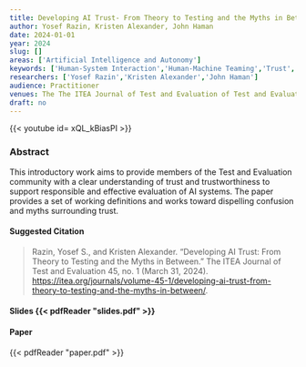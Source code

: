 ```yaml
---
title: Developing AI Trust- From Theory to Testing and the Myths in Between
author: Yosef Razin, Kristen Alexander, John Haman
date: 2024-01-01
year: 2024
slug: []
areas: ['Artificial Intelligence and Autonomy']
keywords: ['Human-System Interaction','Human-Machine Teaming','Trust','Trustworthiness','AI','Behavioral Measures']
researchers: ['Yosef Razin','Kristen Alexander','John Haman']
audience: Practitioner
venues: The The ITEA Journal of Test and Evaluation of Test and Evaluation
draft: no
---
```


{{< youtube id= xQL_kBiasPI >}}

### Abstract
This introductory work aims to provide members of the Test and Evaluation community with a clear understanding of trust and trustworthiness to support responsible and effective evaluation of AI systems.  The paper provides a set of working definitions and works toward dispelling confusion and myths surrounding trust.

#### Suggested Citation
> Razin, Yosef S., and Kristen Alexander. “Developing AI Trust: From Theory to Testing and the Myths in Between.” The ITEA Journal of Test and Evaluation 45, no. 1 (March 31, 2024). https://itea.org/journals/volume-45-1/developing-ai-trust-from-theory-to-testing-and-the-myths-in-between/.

#### Slides {{< pdfReader "slides.pdf" >}}

#### Paper 
 {{< pdfReader "paper.pdf" >}}


